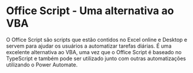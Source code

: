 # Office Script - Uma alternativa ao VBA

O Office Script são scripts que estão contidos no Excel online e Desktop e servem para ajudar os usuários a automatizar tarefas diárias. É uma excelente alternativa ao VBA, uma vez que o Office Script é baseado no TypeScript e também pode ser utilizado junto com outras automatizações utilizando o Power Automate.
